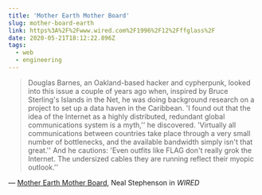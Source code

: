 ```yaml
---
title: 'Mother Earth Mother Board'
slug: mother-board-earth
link: https%3A%2F%2Fwww.wired.com%2F1996%2F12%2Fffglass%2F
date: 2020-05-21T18:12:22.896Z
tags:
  - web
  - engineering
---
```


> Douglas Barnes, an Oakland-based hacker and cypherpunk, looked into this issue a couple of years ago when, inspired by Bruce Sterling's Islands in the Net, he was doing background research on a project to set up a data haven in the Caribbean. 'I found out that the idea of the Internet as a highly distributed, redundant global communications system is a myth,'' he discovered. 'Virtually all communications between countries take place through a very small number of bottlenecks, and the available bandwidth simply isn't that great.'' And he cautions: 'Even outfits like FLAG don't really grok the Internet. The undersized cables they are running reflect their myopic outlook.''

&mdash; [Mother Earth Mother Board](https://www.wired.com/1996/12/ffglass/), Neal Stephenson in _WIRED_